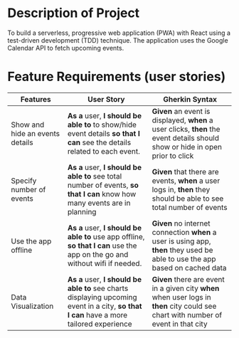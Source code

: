# Description of Project
To build a serverless, progressive web application (PWA) with React using a test-driven
development (TDD) technique. The application uses the Google Calendar API to fetch
upcoming events.

# Feature Requirements (user stories)

Features | User Story | Gherkin Syntax
----------- | ------------ | -----------
Show and hide an events details | **As a** user, **I should be able to** to show/hide event details **so that I can** see the details related to each event. | **Given** an event is displayed, **when** a user clicks, **then** the event details should show or hide in open prior to click
Specify number of events | **As a** user, **I should be able to** see total number of events, **so that I can** know how many events are in planning| **Given** that there are events, **when** a user logs in, **then** they should be able to see total number of events 
Use the app offline | **As a** user, **I should be able to** use app offline, **so that I can** use the app on the go and without wifi if needed. | **Given** no internet connection **when** a user is using app, **then** they used be able to use the app based on cached data
Data Visualization |**As a** user, **I should be able to** see charts displaying upcoming event in a city, **so that I can** have a more tailored experience | **Given** there are event in a given city **when** when user logs in **then** city could see chart with number of event in that city

